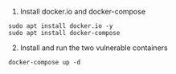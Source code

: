 1. Install docker.io and docker-compose

```
sudo apt install docker.io -y
sudo apt install docker-compose
```
2. Install and run the two vulnerable containers

```
docker-compose up -d
```
